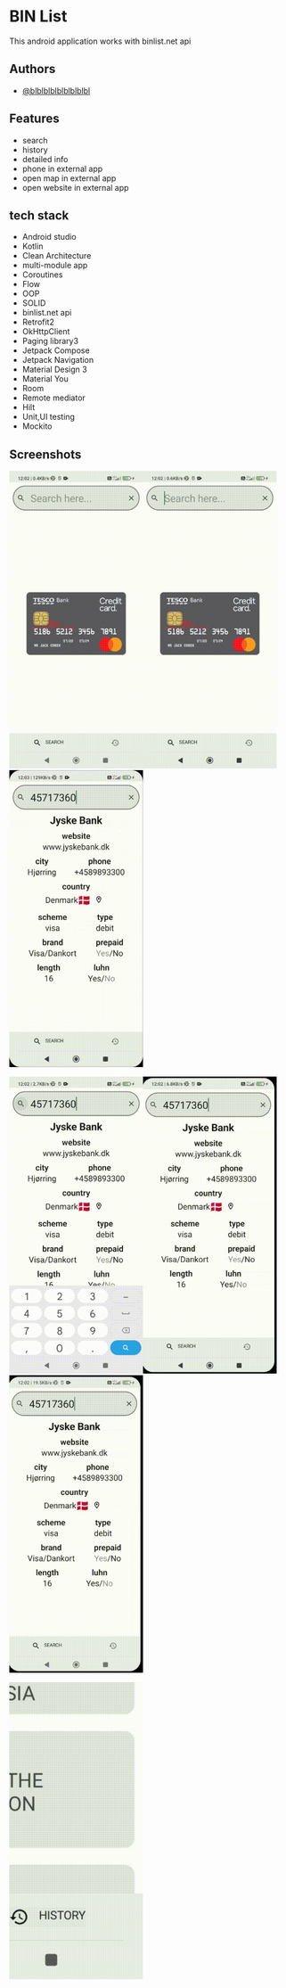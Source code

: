 

# BIN List

This android application works with binlist.net api



## Authors

- [@blblblblblblblblbl](https://github.com/blblblblblblblblbl)


## Features

- search
- history
- detailed info
- phone in external app
- open map in external app
- open website in external app



## tech stack
- Android studio
- Kotlin
- Clean Architecture
- multi-module app
- Coroutines 
- Flow
- OOP
- SOLID
- binlist.net api
- Retrofit2
- OkHttpClient
- Paging library3
- Jetpack Compose
- Jetpack Navigation
- Material Design 3
- Material You
- Room
- Remote mediator
- Hilt
- Unit,UI testing
- Mockito



## Screenshots

<img src="https://github.com/blblblblblblblblbl/CFT-FOCUSSTART/blob/main/gifs/dark_theme.gif" width = 240><img src="https://github.com/blblblblblblblblbl/CFT-FOCUSSTART/blob/main/gifs/search.gif" width = 240><img src="https://github.com/blblblblblblblblbl/CFT-FOCUSSTART/blob/main/gifs/history.gif" width = 240>

<img src="https://github.com/blblblblblblblblbl/CFT-FOCUSSTART/blob/main/gifs/website.gif" width = 240><img src="https://github.com/blblblblblblblblbl/CFT-FOCUSSTART/blob/main/gifs/phone.gif" width = 240><img src="https://github.com/blblblblblblblblbl/CFT-FOCUSSTART/blob/main/gifs/map.gif" width = 240>

<img src="https://github.com/blblblblblblblblbl/CFT-FOCUSSTART/blob/main/gifs/up_button.gif" width = 240> 


